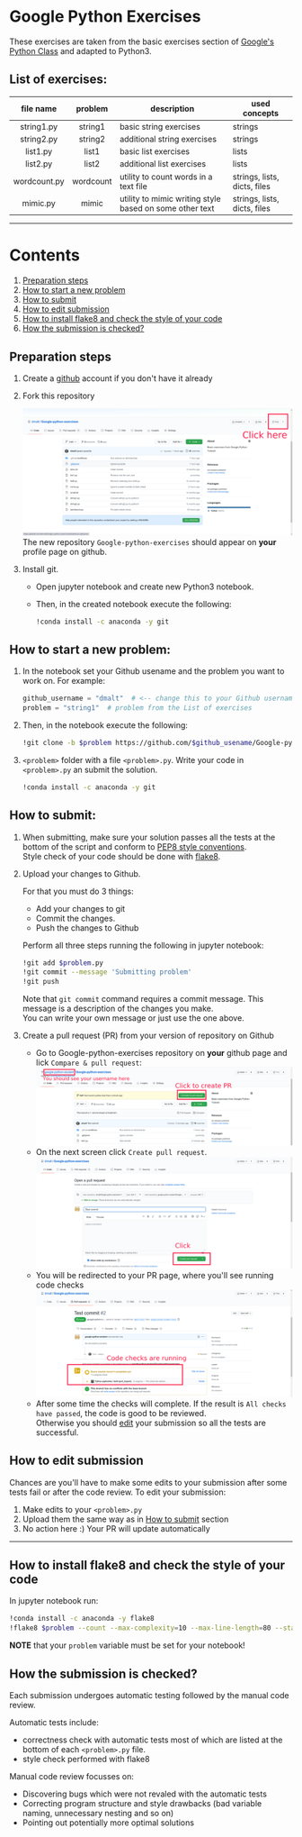 Google Python Exercises
=======================

These exercises are taken from the basic exercises section of
[Google's Python Class](https://developers.google.com/edu/python) and
adapted to Python3.



List of exercises:
------------------
| file name    | problem   | description                                             | used concepts                |
| :---------:  | :-------: | ------------------------------------------------------- | ---------------------------- |
| string1.py   | string1   | basic string exercises                                  | strings                      |
| string2.py   | string2   | additional string exercises                             | strings                      |
| list1.py     | list1     | basic list exercises                                    | lists                        |
| list2.py     | list2     | additional list exercises                               | lists                        |
| wordcount.py | wordcount | utility to count words in a text file                   | strings, lists, dicts, files |
| mimic.py     | mimic     | utility to mimic writing style based on some other text | strings, lists, dicts, files |

---

Contents
========

1. [Preparation steps](#preparation-steps)
2. [How to start a new problem](#how-to-start-a-new-problem)
3. [How to submit](#how-to-submit)
4. [How to edit submission](#how-to-edit-submission)
5. [How to install flake8 and check the style of your code](#how-to-install-flake8-and-check-the-style-of-your-code)
6. [How the submission is checked?](#how-the-submission-is-checked)

Preparation steps
-----------------
1. Create a [github](https://github.com/) account if you don't have it already
2. Fork this repository

    ![Fork 1](https://github.com/dmalt/Google-python-exercises/blob/main/pics/fork1.png "Fork 1")
    The new repository `Google-python-exercises` should appear on **your** profile page on github.
3. Install git.
    - Open jupyter notebook and create new Python3 notebook.
    - Then, in the created notebook execute the following:

        ```bash
        !conda install -c anaconda -y git
        ```

How to start a new problem:
---------------------------

1. In the notebook set your Github usename and the problem you want to work on. For example:
    ```python
    github_username = "dmalt"  # <-- change this to your Github username
    problem = "string1"  # problem from the List of exercises
    ```

2. Then, in the notebook execute the following:
    ```bash
    !git clone -b $problem https://github.com/$github_usename/Google-python-exercises.git $problem
    ```

3. `<problem>` folder with a file `<problem>.py`. Write your code in `<problem>.py` an submit the solution.

    ```bash
    !conda install -c anaconda -y git
    ```

How to submit:
--------------

1. When submitting, make sure your solution passes all the tests at the bottom of the script and
conform to [PEP8 style conventions](https://www.python.org/dev/peps/pep-0008/).  
Style check of your code should be done with [flake8](#how-to-install-flake8-and-check-the-style-of-your-code).
2. Upload your changes to Github.

    For that you must do 3 things:
    - Add your changes to git
    - Commit the changes.
    - Push the changes to Github

    Perform all three steps running the following in jupyter notebook:
    ```bash
    !git add $problem.py
    !git commit --message 'Submitting problem'
    !git push
    ```

    Note that `git commit` command requires a commit message. This message is a description of the changes you make.  
    You can write your own message or just use the one above.

3. Create a pull request (PR) from your version of repository on Github

    - Go to Google-python-exercises repository on **your** github page and lick `Compare & pull request`:
    ![PR 1](https://github.com/dmalt/Google-python-exercises/blob/main/pics/PR1.png)
    - On the next screen click `Create pull request`.
    ![PR 2](https://github.com/dmalt/Google-python-exercises/blob/main/pics/PR2.png)
    - You will be redirected to your PR page, where you'll see running code checks
    ![PR 3](https://github.com/dmalt/Google-python-exercises/blob/main/pics/PR3.png)
    - After some time the checks will complete. If the result is `All checks have passed`, the code is good to be reviewed.  
    Otherwise you should [edit](#how-to-edit-submission) your submission so all the tests are successful.


How to edit submission
----------------------

Chances are you'll have to make some edits to your submission after
some tests fail or after the code review. To edit your submission:

1. Make edits to your `<problem>.py`
2. Upload them the same way as in [How to submit](#how-to-submit) section
3. No action here :) Your PR will update automatically

---

How to install flake8 and check the style of your code
------------------------------------------------------
In jupyter notebook run:

```bash
!conda install -c anaconda -y flake8
!flake8 $problem --count --max-complexity=10 --max-line-length=80 --statistics --show-source
```

**NOTE** that your `problem` variable must be set for your notebook!


How the submission is checked?
-----------------------------

Each submission undergoes automatic testing followed by the manual code review.

Automatic tests include:
- correctness check with automatic tests most of which are listed at the bottom of each `<problem>.py` file.
- style check performed with flake8

Manual code review focusses on:
- Discovering bugs which were not revaled with the automatic tests
- Correcting program structure and style drawbacks (bad variable naming, unnecessary nesting and so on)
- Pointing out potentially more optimal solutions
